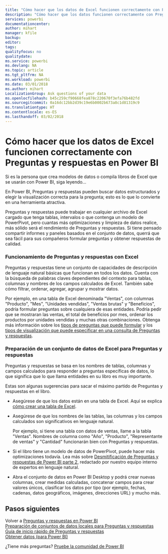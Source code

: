 ```yaml
---
title: "Cómo hacer que los datos de Excel funcionen correctamente con Preguntas y respuestas en Power BI"
description: "Cómo hacer que los datos funcionen correctamente con Preguntas y respuestas en Power BI"
services: powerbi
documentationcenter: 
author: mihart
manager: kfile
backup: 
editor: 
tags: 
qualityfocus: no
qualitydate: 
ms.service: powerbi
ms.devlang: NA
ms.topic: article
ms.tgt_pltfrm: NA
ms.workload: powerbi
ms.date: 03/01/2018
ms.author: mihart
LocalizationGroup: Ask questions of your data
ms.openlocfilehash: b45c259cf90668fea878c220670f3efa76b482fd
ms.sourcegitcommit: 0a16dc12bb2d39c19e6b0002b673a8c1d81319c9
ms.translationtype: HT
ms.contentlocale: es-ES
ms.lasthandoff: 03/02/2018
---
```

# <a name="how-to-make-your-excel-data-work-well-with-qa-in-power-bi"></a>Cómo hacer que los datos de Excel funcionen correctamente con Preguntas y respuestas en Power BI
Si es la persona que crea modelos de datos o compila libros de Excel que se usarán con Power BI, siga leyendo...

En Power BI, Preguntas y respuestas pueden buscar datos estructurados y elegir la visualización correcta para la pregunta; esto es lo que lo convierte en una herramienta atractiva.   

Preguntas y respuestas puede trabajar en cualquier archivo de Excel cargado que tenga tablas, intervalos o que contenga un modelo de PowerPivot, pero cuantas más optimizaciones y limpieza de datos realice, más sólido será el rendimiento de Preguntas y respuestas.  Si tiene pensado compartir informes y paneles basados en el conjunto de datos, querrá que sea fácil para sus compañeros formular preguntas y obtener respuestas de calidad.

### <a name="how-qa-works-with-excel"></a>Funcionamiento de Preguntas y respuestas con Excel
Preguntas y respuestas tiene un conjunto de capacidades de descripción de lenguaje natural básicas que funcionan en todos los datos. Cuenta con la búsqueda de palabras claves dependientes del contexto para tablas, columnas y nombres de los campos calculados de Excel. También sabe cómo filtrar, ordenar, agregar, agrupar y mostrar datos. 

Por ejemplo, en una tabla de Excel denominada "Ventas", con columnas "Producto", "Mes", "Unidades vendidas", "Ventas brutas" y "Beneficios", podría formular preguntas sobre cualquiera de esas entidades.  Podría pedir que se mostraran las ventas, el total de beneficios por mes, ordenar los productos por unidades vendidas y muchas otras combinaciones. Obtenga más información sobre los [tipos de preguntas que puede formular](power-bi-q-and-a.md) y los [tipos de visualización que puede especificar en una consulta de Preguntas y respuestas](power-bi-visualization-types-for-reports-and-q-and-a.md).

### <a name="prepare-an-excel-dataset-for-qa"></a>Preparación de un conjunto de datos de Excel para Preguntas y respuestas
Preguntas y respuestas se basa en los nombres de tablas, columnas y campos calculados para responder a preguntas específicas de datos, lo que significa que lo que llama entidades en su libro es muy importante.

Estas son algunas sugerencias para sacar el máximo partido de Preguntas y respuestas en el libro.

* Asegúrese de que los datos están en una tabla de Excel. Aquí se explica [cómo crear una tabla de Excel](https://support.office.com/article/Create-an-Excel-table-in-a-worksheet-e81aa349-b006-4f8a-9806-5af9df0ac664?ui=en-US&rs=en-US&ad=US).
* Asegúrese de que los nombres de las tablas, las columnas y los campos calculados son significativos en lenguaje natural.
  
  Por ejemplo, si tiene una tabla con datos de ventas, llame a la tabla "Ventas". Nombres de columna como "Año", "Producto", "Representante de ventas" y "Cantidad" funcionarán bien con Preguntas y respuestas.

* Si el libro tiene un modelo de datos de PowerPivot, puede hacer más optimizaciones todavía. Lea más sobre [Desmitificación de Preguntas y respuestas de Power BI parte 2](http://blogs.msdn.com/b/powerbi/archive/2014/02/27/demystifying-power-bi-q-amp-a-part-2.aspx), redactado por nuestro equipo interno de expertos en lenguaje natural.

* Abra el conjunto de datos en Power BI Desktop y podrá crear nuevas columnas, crear medidas calculadas, concatenar campos para crear valores únicos, clasificar los datos por tipo (por ejemplo, fechas, cadenas, datos geográficos, imágenes, direcciones URL) y mucho más.

## <a name="next-steps"></a>Pasos siguientes
Volver a [Preguntas y respuestas en Power BI](power-bi-q-and-a.md)  
[Preparación de conjuntos de datos locales para Preguntas y respuestas](service-q-and-a-direct-query.md)   
[Guía de inicio rápido de Preguntas y respuestas](power-bi-visualization-introduction-to-q-and-a.md)  
[Obtener datos (para Power BI)](service-get-data.md)  

¿Tiene más preguntas? [Pruebe la comunidad de Power BI](http://community.powerbi.com/)

